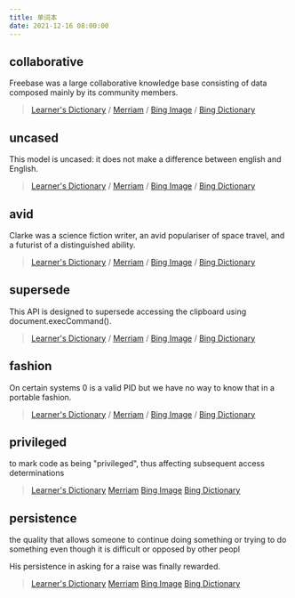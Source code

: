 ```yaml
---
title: 单词本
date: 2021-12-16 08:00:00
---
```


## collaborative

Freebase was a large collaborative knowledge base consisting of data composed mainly by its community members.

> [Learner's Dictionary](https://www.learnersdictionary.com/definition/collaborative) / [Merriam](https://www.merriam-webster.com/dictionary/collaborative) / [Bing Image](https://cn.bing.com/images/search?q=collaborative) / [Bing Dictionary](https://cn.bing.com/dict/search?q=collaborative)


## uncased

This model is uncased: it does not make a difference between english and English.

> [Learner's Dictionary](https://www.learnersdictionary.com/definition/uncased) / [Merriam](https://www.merriam-webster.com/dictionary/uncased) / [Bing Image](https://cn.bing.com/images/search?q=uncased) / [Bing Dictionary](https://cn.bing.com/dict/search?q=uncased)


## avid

Clarke was a science fiction writer, an avid populariser of space travel, and a futurist of a distinguished ability.


> [Learner's Dictionary](https://www.learnersdictionary.com/definition/avid) / [Merriam](https://www.merriam-webster.com/dictionary/avid) / [Bing Image](https://cn.bing.com/images/search?q=avid) / [Bing Dictionary](https://cn.bing.com/dict/search?q=avid)


## supersede 

This API is designed to supersede accessing the clipboard using document.execCommand().

> [Learner's Dictionary](https://www.learnersdictionary.com/definition/supersede ) / [Merriam](https://www.merriam-webster.com/dictionary/supersede ) / [Bing Image](https://cn.bing.com/images/search?q=supersede ) / [Bing Dictionary](https://cn.bing.com/dict/search?q=supersede )

## fashion

On certain systems 0 is a valid PID but we have no way to know that in a portable fashion.

> [Learner's Dictionary](https://www.learnersdictionary.com/definition/fashion) / [Merriam](https://www.merriam-webster.com/dictionary/fashion) / [Bing Image](https://cn.bing.com/images/search?q=fashion) / [Bing Dictionary](https://cn.bing.com/dict/search?q=fashion)

## privileged

to mark code as being "privileged", thus affecting subsequent access determinations

> [Learner's Dictionary](https://www.learnersdictionary.com/definition/privileged)  [Merriam](https://www.merriam-webster.com/dictionary/privileged)  [Bing Image](https://cn.bing.com/images/search?q=privileged)  [Bing Dictionary](https://cn.bing.com/dict/search?q=privileged)

## persistence

the quality that allows someone to continue doing something or trying to do something even though it is difficult or opposed by other peopl

His persistence in asking for a raise was finally rewarded.

> [Learner's Dictionary](https://www.learnersdictionary.com/definition/persistence)  [Merriam](https://www.merriam-webster.com/dictionary/persistence)  [Bing Image](https://cn.bing.com/images/search?q=persistence)  [Bing Dictionary](https://cn.bing.com/dict/search?q=persistence)
